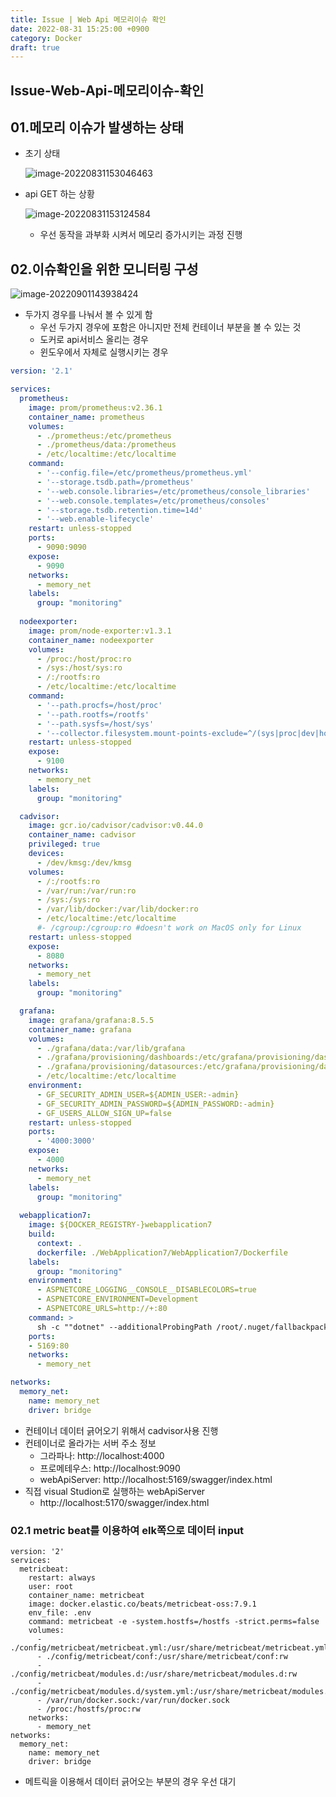 ```yaml
---
title: Issue | Web Api 메모리이슈 확인
date: 2022-08-31 15:25:00 +0900
category: Docker
draft: true
---
```


## Issue-Web-Api-메모리이슈-확인

## 01.메모리 이슈가 발생하는 상태

- 초기 상태

  ![image-20220831153046463](../../assets/img/post/2022-08-31-Issue--Web-Api-메모리이슈-확인/image-20220831153046463.png)

- api GET 하는 상황

  ![image-20220831153124584](../../assets/img/post/2022-08-31-Issue--Web-Api-메모리이슈-확인/image-20220831153124584.png)

  - 우선 동작을 과부화 시켜서 메모리 증가시키는 과정 진행


## 02.이슈확인을 위한 모니터링 구성

![image-20220901143938424](../../assets/img/post/2022-08-31-Issue--Web-Api-메모리이슈-확인/image-20220901143938424.png)

- 두가지 경우를 나눠서 볼 수 있게 함
  - 우선 두가지 경우에 포함은 아니지만 전체 컨테이너 부분을 볼 수 있는 것
  - 도커로 api서비스 올리는 경우
  - 윈도우에서 자체로 실행시키는 경우 

```yml
version: '2.1'

services:
  prometheus:
    image: prom/prometheus:v2.36.1
    container_name: prometheus
    volumes:
      - ./prometheus:/etc/prometheus
      - ./prometheus/data:/prometheus
      - /etc/localtime:/etc/localtime
    command:
      - '--config.file=/etc/prometheus/prometheus.yml'
      - '--storage.tsdb.path=/prometheus'
      - '--web.console.libraries=/etc/prometheus/console_libraries'
      - '--web.console.templates=/etc/prometheus/consoles'
      - '--storage.tsdb.retention.time=14d'
      - '--web.enable-lifecycle'
    restart: unless-stopped
    ports:
      - 9090:9090
    expose:
      - 9090
    networks:
      - memory_net
    labels:
      group: "monitoring"
      
  nodeexporter:
    image: prom/node-exporter:v1.3.1
    container_name: nodeexporter
    volumes:
      - /proc:/host/proc:ro
      - /sys:/host/sys:ro
      - /:/rootfs:ro
      - /etc/localtime:/etc/localtime
    command:
      - '--path.procfs=/host/proc'
      - '--path.rootfs=/rootfs'
      - '--path.sysfs=/host/sys'
      - '--collector.filesystem.mount-points-exclude=^/(sys|proc|dev|host|etc)($$|/)'
    restart: unless-stopped
    expose:
      - 9100
    networks:
      - memory_net
    labels:
      group: "monitoring"

  cadvisor:
    image: gcr.io/cadvisor/cadvisor:v0.44.0
    container_name: cadvisor
    privileged: true
    devices:
      - /dev/kmsg:/dev/kmsg
    volumes:
      - /:/rootfs:ro
      - /var/run:/var/run:ro
      - /sys:/sys:ro
      - /var/lib/docker:/var/lib/docker:ro
      - /etc/localtime:/etc/localtime
      #- /cgroup:/cgroup:ro #doesn't work on MacOS only for Linux
    restart: unless-stopped
    expose:
      - 8080
    networks:
      - memory_net
    labels:
      group: "monitoring"

  grafana:
    image: grafana/grafana:8.5.5
    container_name: grafana
    volumes:
      - ./grafana/data:/var/lib/grafana
      - ./grafana/provisioning/dashboards:/etc/grafana/provisioning/dashboards
      - ./grafana/provisioning/datasources:/etc/grafana/provisioning/datasources
      - /etc/localtime:/etc/localtime
    environment:
      - GF_SECURITY_ADMIN_USER=${ADMIN_USER:-admin}
      - GF_SECURITY_ADMIN_PASSWORD=${ADMIN_PASSWORD:-admin}
      - GF_USERS_ALLOW_SIGN_UP=false
    restart: unless-stopped
    ports:
      - '4000:3000'
    expose:
      - 4000
    networks:
      - memory_net
    labels:
      group: "monitoring"
      
  webapplication7:
    image: ${DOCKER_REGISTRY-}webapplication7
    build:
      context: .
      dockerfile: ./WebApplication7/WebApplication7/Dockerfile
    labels:
      group: "monitoring"
    environment:
      - ASPNETCORE_LOGGING__CONSOLE__DISABLECOLORS=true
      - ASPNETCORE_ENVIRONMENT=Development
      - ASPNETCORE_URLS=http://+:80      
    command: >
      sh -c ""dotnet" --additionalProbingPath /root/.nuget/fallbackpackages3 --additionalProbingPath /root/.nuget/fallbackpackages --additionalProbingPath /root/.nuget/fallbackpackages2  \"RemoteProcessKill.dll\" | tee /dev/console"
    ports:
    - 5169:80
    networks:
      - memory_net

networks:
  memory_net:
    name: memory_net
    driver: bridge
```

- 컨테이너 데이터 긁어오기 위해서 cadvisor사용 진행
- 컨테이너로 올라가는 서버 주소 정보
  - 그라파나: http://localhost:4000
  - 프로메테우스: http://localhost:9090
  - webApiServer: http://localhost:5169/swagger/index.html
- 직접 visual Studion로 실행하는 webApiServer
  - http://localhost:5170/swagger/index.html

### 02.1 metric beat를 이용하여 elk쪽으로 데이터 input

```
version: '2'
services:      
  metricbeat:
    restart: always
    user: root
    container_name: metricbeat
    image: docker.elastic.co/beats/metricbeat-oss:7.9.1
    env_file: .env
    command: metricbeat -e -system.hostfs=/hostfs -strict.perms=false
    volumes:
      - ./config/metricbeat/metricbeat.yml:/usr/share/metricbeat/metricbeat.yml:rw
      - ./config/metricbeat/conf:/usr/share/metricbeat/conf:rw
      - ./config/metricbeat/modules.d:/usr/share/metricbeat/modules.d:rw
      - ./config/metricbeat/modules.d/system.yml:/usr/share/metricbeat/modules.d/system.yml:rw
      - /var/run/docker.sock:/var/run/docker.sock
      - /proc:/hostfs/proc:rw
    networks:
      - memory_net
networks:
  memory_net:
    name: memory_net
    driver: bridge
```

- 메트릭을 이용해서 데이터 긁어오는 부분의 경우 우선 대기
